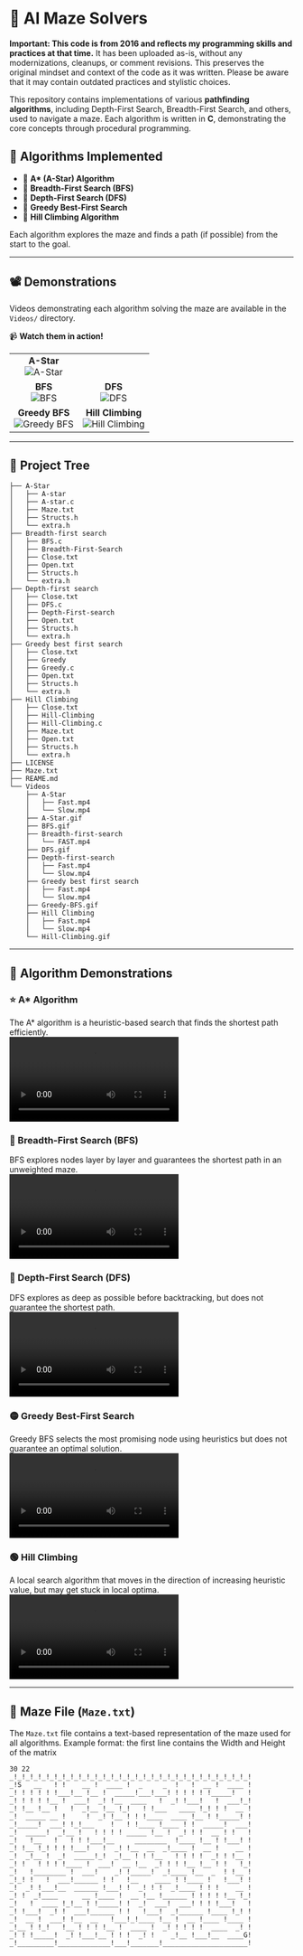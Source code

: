 # 🏁 AI Maze Solvers  

**Important: This code is from 2016 and reflects my programming skills and practices at that time.** It has been uploaded as-is, without any modernizations, cleanups, or comment revisions. This preserves the original mindset and context of the code as it was written. Please be aware that it may contain outdated practices and stylistic choices.  

This repository contains implementations of various **pathfinding algorithms**, including Depth-First Search, Breadth-First Search, and others, used to navigate a maze. Each algorithm is written in **C**, demonstrating the core concepts through procedural programming.  


## 📌 Algorithms Implemented  
- 🔹 **A\* (A-Star) Algorithm**  
- 🔹 **Breadth-First Search (BFS)**  
- 🔹 **Depth-First Search (DFS)**  
- 🔹 **Greedy Best-First Search**  
- 🔹 **Hill Climbing Algorithm**  

Each algorithm explores the maze and finds a path (if possible) from the start to the goal.

---

## 📽 Demonstrations  
Videos demonstrating each algorithm solving the maze are available in the `Videos/` directory.  

📹 **Watch them in action!**  

<table>
  <tr>
    <td align="center">
      <strong>A-Star</strong><br>
      <img src="Videos/A-Star.gif" alt="A-Star">
    </td>
  </tr>
  <tr>
    <td align="center">
      <strong>BFS</strong><br>
      <img src="Videos/BFS.gif" alt="BFS">
    </td>
    <td align="center">
      <strong>DFS</strong><br>
      <img src="Videos/DFS.gif" alt="DFS">
    </td>
  </tr>
  <tr>
    <td align="center">
      <strong>Greedy BFS</strong><br>
      <img src="Videos/Greedy-BFS.gif" alt="Greedy BFS">
    </td>
    <td align="center">
      <strong>Hill Climbing</strong><br>
      <img src="Videos/Hill-Climbing.gif" alt="Hill Climbing">
    </td>
  </tr>
</table>

---

## 📂 Project Tree  
```
├── A-Star
│   ├── A-star
│   ├── A-star.c
│   ├── Maze.txt
│   ├── Structs.h
│   └── extra.h
├── Breadth-first search
│   ├── BFS.c
│   ├── Breadth-First-Search
│   ├── Close.txt
│   ├── Open.txt
│   ├── Structs.h
│   └── extra.h
├── Depth-first search
│   ├── Close.txt
│   ├── DFS.c
│   ├── Depth-First-search
│   ├── Open.txt
│   ├── Structs.h
│   └── extra.h
├── Greedy best first search
│   ├── Close.txt
│   ├── Greedy
│   ├── Greedy.c
│   ├── Open.txt
│   ├── Structs.h
│   └── extra.h
├── Hill Climbing
│   ├── Close.txt
│   ├── Hill-Climbing
│   ├── Hill-Climbing.c
│   ├── Maze.txt
│   ├── Open.txt
│   ├── Structs.h
│   └── extra.h
├── LICENSE
├── Maze.txt
├── REAME.md
└── Videos
    ├── A-Star
    │   ├── Fast.mp4
    │   └── Slow.mp4
    ├── A-Star.gif
    ├── BFS.gif
    ├── Breadth-first-search
    │   └── FAST.mp4
    ├── DFS.gif
    ├── Depth-first-search
    │   ├── Fast.mp4
    │   └── Slow.mp4
    ├── Greedy best first search
    │   ├── Fast.mp4
    │   └── Slow.mp4
    ├── Greedy-BFS.gif
    ├── Hill Climbing
    │   ├── Fast.mp4
    │   └── Slow.mp4
    └── Hill-Climbing.gif
```

---

## 🚀 Algorithm Demonstrations  

### ⭐ A* Algorithm  
The A* algorithm is a heuristic-based search that finds the shortest path efficiently.  
![A-Star Demo](Videos/A-Star/Slow.mp4)  

### 🔵 Breadth-First Search (BFS)  
BFS explores nodes layer by layer and guarantees the shortest path in an unweighted maze.  
![BFS Demo](Videos/Breadth-first-search/FAST.mp4)  

### 🔴 Depth-First Search (DFS)  
DFS explores as deep as possible before backtracking, but does not guarantee the shortest path.  
![DFS Demo](Videos/Depth-first-search/Slow.mp4)  

### 🟡 Greedy Best-First Search  
Greedy BFS selects the most promising node using heuristics but does not guarantee an optimal solution.  
![Greedy BFS Demo](Videos/Greedy-best-first-search/Slow.mp4)  

### 🟢 Hill Climbing  
A local search algorithm that moves in the direction of increasing heuristic value, but may get stuck in local optima.  
![Hill Climbing Demo](Videos/Hill-Climbing/Slow.mp4)  

---

## 📄 Maze File (`Maze.txt`)  
The `Maze.txt` file contains a text-based representation of the maze used for all algorithms. Example format:
the first line contains the Width and Height of the matrix
```
30 22
_!_!_!_!_!_!_!_!_!_!_!_!_!_!_!_!_!_!_!_!_!_!_!_!_!_!_!_!_!_!
_!S   __   ! !    __ !  ____ !  _     _  !   !  __ !  ____ !
_! ! ! ! ! !___!__ !__ !  _____!___!___! ! ! ! ! !_____!   !
_! ! ! ! !__ !  ___!  _! !__  ____   !  _! !___!   !  ___!_!
_! !__ !__ !   !  _!__ !__ !_!   ! !___   ____ !_! ! !  __ !
_!  _____ __ !     !  _! !__ ! ! !____  ____ !__ ! !_____! !
_!_____!  ___! !_!___    !   ! !____ !____ ! !  _____!  ___!
_!  _____!  _!__ !   ! ! ! ! _____ !__ !  _! ! !  __ ! !   !
_!   !__   !   ! ! !___!__     ________  !____ !__ ! !___! !
_! !__ !_! ! ! !___!   !  _! !__  __  _!____ !  __ !    __ !
_!  _!__ !  _!  _____!_!  _!__ ! ! !__   ! ! ! !  _! ! !__ !
_! !   ! ! ! !____ !  ___!  __ !__  _! ! ! !__ !__ ! !   !_!
_!   !________ !  ___!    _! !_____!  _!____ !__  _  ! !__ !
_!_! !   !  ___!______ ! !   !__    ____ ! !____ !   !___! !
_!  _! !___!__  ______ !___! !  _! ! !  _!____ ! ! !    __ !
_! !  _!____      __ !____ !  __ !__ !______ ! ! ! ! !__ !_!
_!   !  ____ !_!__ ! !_____! !  _!  ___!  ___! ! ! !___!   !
_! !___!  _! !  ___!______ ! !   !___!  _!______ !____ !_! !
_!  __ !  ___! !__  __   !___!_!____ !__ !  __ !____ !____ !
_!__ ! !_!   !__ ! ! ! !__ !  ____ !  _! ! ! ! !  ____  _! !
_! ! !_____!  _! !___!__ ! ! !  _! !    _!__ !___!__  ____G!
_!_________!_____________!___!_______!_____________________!
```
